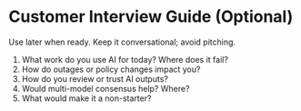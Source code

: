# Customer Interview Guide (Optional)

Use later when ready. Keep it conversational; avoid pitching.

1. What work do you use AI for today? Where does it fail?
2. How do outages or policy changes impact you?
3. How do you review or trust AI outputs?
4. Would multi-model consensus help? Where?
5. What would make it a non-starter?
